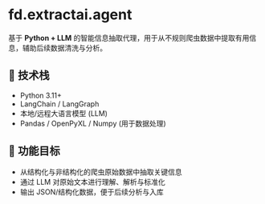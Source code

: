 # fd.extractai.agent

基于 **Python + LLM** 的智能信息抽取代理，用于从不规则爬虫数据中提取有用信息，辅助后续数据清洗与分析。

## 🔧 技术栈
- Python 3.11+
- LangChain / LangGraph
- 本地/远程大语言模型 (LLM)
- Pandas / OpenPyXL / Numpy (用于数据处理)

## 🎯 功能目标
- 从结构化与非结构化的爬虫原始数据中抽取关键信息  
- 通过 LLM 对原始文本进行理解、解析与标准化  
- 输出 JSON/结构化数据，便于后续分析与入库  
